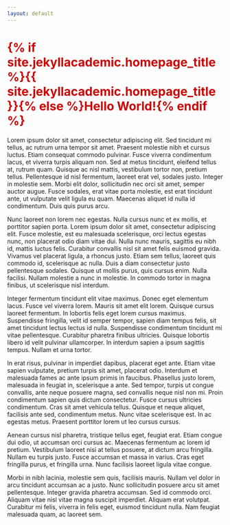 ```yaml
---
layout: default
---
```


<h1 style="color: #cc0000;">{% if site.jekyllacademic.homepage_title %}{{ site.jekyllacademic.homepage_title }}{% else %}Hello World!{% endif %}</h1> 



Lorem ipsum dolor sit amet, consectetur adipiscing elit. Sed tincidunt mi tellus, ac rutrum urna tempor sit amet. Praesent molestie nibh et cursus luctus. Etiam consequat commodo pulvinar. Fusce viverra condimentum lacus, et viverra turpis aliquam non. Sed at metus tincidunt, eleifend tellus at, rutrum quam. Quisque ac nisl mattis, vestibulum tortor non, pretium tellus. Pellentesque id nisl fermentum, laoreet erat vel, sodales justo. Integer in molestie sem. Morbi elit dolor, sollicitudin nec orci sit amet, semper auctor augue. Fusce sodales, erat vitae porta molestie, est erat tincidunt ante, ut vulputate velit ligula eu quam. Maecenas aliquet id nulla id condimentum. Duis quis purus arcu.

Nunc laoreet non lorem nec egestas. Nulla cursus nunc et ex mollis, et porttitor sapien porta. Lorem ipsum dolor sit amet, consectetur adipiscing elit. Fusce molestie, est eu malesuada scelerisque, orci lectus egestas nunc, non placerat odio diam vitae dui. Nulla nunc mauris, sagittis eu nibh id, mattis luctus felis. Curabitur convallis nisl sit amet felis euismod gravida. Vivamus vel placerat ligula, a rhoncus justo. Etiam sem tellus, laoreet quis commodo id, scelerisque ac nulla. Duis a diam consectetur justo pellentesque sodales. Quisque ut mollis purus, quis cursus enim. Nulla facilisi. Nullam molestie a nunc in molestie. In commodo tortor in magna finibus, ut scelerisque nisl interdum.

Integer fermentum tincidunt elit vitae maximus. Donec eget elementum lacus. Fusce vel viverra lorem. Mauris sit amet elit lorem. Quisque cursus laoreet fermentum. In lobortis felis eget lorem cursus maximus. Suspendisse fringilla, velit id semper tempor, sapien diam tempus felis, sit amet tincidunt lectus lectus id nulla. Suspendisse condimentum tincidunt mi vitae pellentesque. Curabitur pharetra finibus ultricies. Quisque lobortis libero id velit pulvinar ullamcorper. In interdum sapien a ipsum sagittis tempus. Nullam et urna tortor.

In erat risus, pulvinar in imperdiet dapibus, placerat eget ante. Etiam vitae sapien vulputate, pretium turpis sit amet, placerat odio. Interdum et malesuada fames ac ante ipsum primis in faucibus. Phasellus justo lorem, malesuada in feugiat in, scelerisque a ante. Sed tempor, turpis ut congue convallis, ante neque posuere magna, sed convallis neque nisl non mi. Proin condimentum sapien quis dictum consectetur. Fusce cursus ultricies condimentum. Cras sit amet vehicula tellus. Quisque et neque aliquet, facilisis ante sed, condimentum metus. Nunc vitae scelerisque est. In ac egestas metus. Praesent porttitor lorem ut leo cursus cursus.

Aenean cursus nisl pharetra, tristique tellus eget, feugiat erat. Etiam congue dui odio, ut accumsan orci cursus ac. Maecenas fermentum ac lorem id pretium. Vestibulum laoreet nisi at tellus posuere, at dictum arcu fringilla. Nullam eu turpis justo. Fusce accumsan et massa in varius. Cras eget fringilla purus, et fringilla urna. Nunc facilisis laoreet ligula vitae congue.

Morbi in nibh lacinia, molestie sem quis, facilisis mauris. Nullam vel dolor in arcu tincidunt accumsan ac a justo. Nunc sollicitudin posuere arcu sit amet pellentesque. Integer gravida pharetra accumsan. Sed id commodo orci. Aliquam vitae nisl vitae magna suscipit imperdiet. Aliquam erat volutpat. Curabitur mi felis, viverra in felis eget, euismod tincidunt nulla. Nam feugiat malesuada quam, ac laoreet sem. 